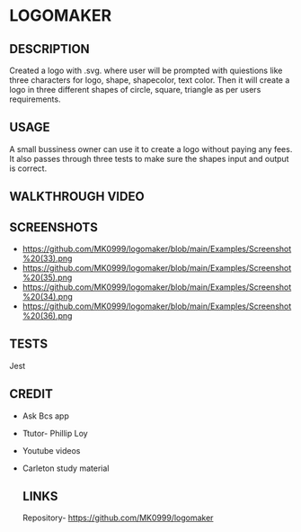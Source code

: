 
# LOGOMAKER

## DESCRIPTION
Created a logo with .svg. where user will be prompted with quiestions like three characters for logo, shape, shapecolor, text color. Then it will create a logo in three different shapes of circle, square, triangle as per users requirements.

## USAGE
A small bussiness owner can use it to create a logo without paying any fees. It also passes through three tests to make sure the shapes input and output is correct.

## WALKTHROUGH VIDEO

## SCREENSHOTS
- https://github.com/MK0999/logomaker/blob/main/Examples/Screenshot%20(33).png
- https://github.com/MK0999/logomaker/blob/main/Examples/Screenshot%20(35).png
- https://github.com/MK0999/logomaker/blob/main/Examples/Screenshot%20(34).png
- https://github.com/MK0999/logomaker/blob/main/Examples/Screenshot%20(36).png

## TESTS
Jest

## CREDIT
- Ask Bcs app
- Ttutor- Phillip Loy
- Youtube videos
- Carleton study material

  ## LINKS
  Repository- https://github.com/MK0999/logomaker
